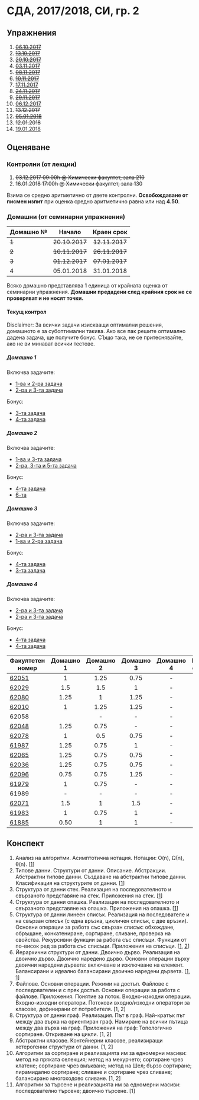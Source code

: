 # СДА, 2017/2018, СИ, гр. 2

## Упражнения

1. ~~[06.10.2017](exercises/exercise00)~~
1. ~~[13.10.2017](exercises/exercise01)~~
1. ~~[20.10.2017](exercises/exercise02)~~
1. ~~[03.11.2017](exercises/exercise04)~~
1. ~~[08.11.2017](exercises/exercise05)~~
1. ~~[10.11.2017](exercises/exercise06)~~
1. ~~[17.11.2017](exercises/exercise07)~~
1. ~~[24.11.2017](exercises/exercise08)~~
1. ~~[29.11.2017](exercises/exercise09)~~
1. ~~[06.12.2017](exercises/exercise10)~~
1. ~~13.12.2017~~
1. ~~[05.01.2018](exercises/exercise11)~~
1. ~~12.01.2018~~
1. [19.01.2018](exercises/exercise13)

## Оценяване

### Контролни (от лекции)
1. ~~03.12.2017 09:00h @ Химически факултет, зала 210~~
1. ~~16.01.2018 17:00h @ Химически факултет, зала 130~~

Взима се средно аритметично от двете контролни. **Освобождаване от писмен изпит** при оценка средно аритметично равна или над **4.50**.

### Домашни (от семинарни упражнения)
| Домашно № | Начало     | Краен срок |
|-----------|:----------:|:----------:|
| ~~1~~         | ~~20.10.2017~~ | ~~12.11.2017~~ |
| ~~2~~         | ~~10.11.2017~~ | ~~26.11.2017~~ |
| ~~3~~         | ~~01.12.2017~~ | ~~07.01.2017~~ |
| 4         | 05.01.2018 | 31.01.2018 |

Всяко домашно представлява 1 единица от крайната оценка от семинарни упражнения. **Домашни предадени след крайния срок не се проверяват и не носят точки.**

#### Текущ контрол

Disclaimer: За всички задачи изискващи оптимални решения, домашното е за субоптимални такива. Ако все пак решите оптимално дадена задача, ще получите бонус. СЪщо така, не се притеснявайте, ако не ви минават всички тестове.

##### Домашно 1

Включва задачите:
* [1-ва и 2-ра задача](exercises/exercise02#Задачи)
* [2-ра и 3-та задача](exercises/exercise04#Задачи)

Бонус:
* [3-та задача](exercises/exercise02#Задачи)
* [4-та задача](exercises/exercise04#Задачи)

##### Домашно 2
Включва задачите:
* [1-ва и 3-та задача](exercises/exercise05#Задачи)
* [2-ра, 3-та и 5-та задача](exercises/exercise06#Задачи)

Бонус:
* [4-та задача](exercises/exercise05#Задачи)
* [6-та](exercises/exercise06#Задачи)

##### Домашно 3
Включва задачите:
* [2-ра и 3-та задача](exercises/exercise09#Задачи)
* [1-ва и 2-ра задача](exercises/exercise10#Задачи)

Бонус:
* [4-та задача](exercises/exercise09#Задачи)
* [3-та задача](exercises/exercise10#Задачи)

##### Домашно 4
Включва задачите:
* [2-ра и 3-та задача](exercises/exercise11#Задачи)
* [2-ра и 3-та задача](exercises/exercise13#Задачи)

Бонус:
* [4-та задача](exercises/exercise11#Задачи)
* [4-та задача](exercises/exercise13#Задачи)


| Факултетен номер                                                                  | Домашно 1 | Домашно 2 | Домашно 3 | Домашно 4 | Крайна оценка | 
|-----------------------------------------------------------------------------------|:---------:|:---------:|:---------:|:---------:|:-------------:|
| [62051](https://github.com/bvalchev/fmi-sda)                                      | 1         | 1.25      | 0.75      | -         | 5             |
| [62029](https://github.com/valentinvarbanov/sda)                                  | 1.5       | 1.5       | 1         | -         | 6             |
| [62080](https://github.com/VictoryaG97)                                           | 1.25      | 1         | 1.25      | -         | 5.5           |
| [62010](https://drive.google.com/drive/folders/0Bzih-l7teu8UUldwSk4yNDJ3bGM)      | 1         | 1.25      | 1.25      | -         | 5.75          |
| 62058                                                                             |           | -         | -         | -         | 2             |
| [62048](https://github.com/i7odorov/si2-gr2-hw)                                   | 1.25      | 0.75      | -         | -         | 4             |
| [62078](https://github.com/simoliqta/Homework-SDA)                                | 1         | 0.5       | 0.75      | -         | 3.5           |
| [61987](https://github.com/nicoleSv/sda-homeworks)                                | 1.25      | 0.75      | 1         | -         | 5             |
| [62065](https://github.com/nbratanov/SDA-homework)                                | 1.25      | 0.75      | 0.75      | -         | 4.75          |
| [62036](https://github.com/pavel-mitev/si2-hw)                                    | 1.25      | 0.75      | 0.75      | -         | 4.75          |
| [62096](https://github.com/StefanG97/SDA-Homeworks)                               | 0.75      | 0.75      | 1.25      | -         | 4.75          |
| [61979](https://github.com/svmoskova/homeworkSDA)                                 | 1         | 0.75      | -         | -         | 3.75          |
| 61989                                                                             | -         | -         | -         | -         | 2             |
| [62071](https://github.com/SuHadzh/SDA)                                           | 1.5       | 1         | 1.5       | -         | 6             |
| [61983](https://github.com/givanovn/Homeworks)                                    | 1         | 0.75      | 1         | -         | 4.75          |
| [61885](https://drive.google.com/drive/folders/1XQ2aBTf46r-oG2lSg2g4H8B9D2NpFIY6) | 0.50      | 1         | 1         | -         | 4.5           |


## Конспект

1. Анализ на алгоритми. Асимптотична нотация. Нотации: O(n), Ω(n), θ(n). [[1](exercises/exercise02)]
1. Типове данни. Структури от данни. Описание. Абстракции. Абстрактни типове данни. Създаване на абстрактни типове данни. Класификация на структурите от данни. [[1](exercises/exercise03)]
1. Структура от данни стек. Реализация на последователното и свързаното представяне на стек. Приложения на стек. [[1](exercises/exercise04)]
1. Структура от данни опашка. Реализация на последователното и свързаното представяне на опашка. Приложения на опашка. [[1](exercises/exercise05)]
1. Структура от данни линеен списък. Реализация на последователе и на свързан списък (с една връзка, цикличен списък, с две връзки). Основни операции за работа със свързан списък: обхождане, обръщане, конкатениране, сортиране, сливане, проверка на свойства. Рекурсивни функции за работа със списъци. Функции от по-висок ред за работа със списъци. Приложения на списъци. [[1](exercises/exercise06), [2](exercises/exercise07)]
1. Йерархични структури от данни. Двоично дърво. Реализация на двоично дърво. Двоично наредено дърво. Основни операции върху двоични наредени дървета: включване и изключване на елемент. Балансирани и идеално балансирани двоично наредени дървета. [[1](exercises/exercise09), [1](exercises/exercise10)]
1. Файлове. Основни операции. Режими на достъп. Файлове с последователен и с пряк достъп. Основни операции за работа с файлове. Приложения. Понятие за поток. Входно-изходни операции. Входно-изходни оператори. Потокови входно/изходни оператори за класове, дефинирани от потребителя. [1, 2]
1. Структура от данни граф. Реализация. Път в граф. Най-кратък път между два върха на ориентиран граф. Намиране на всички пътища между два върха на граф. Приложения на граф: Топологично сортиране. Откриване на цикли. [1, 2]
1. Абстрактни класове. Контейнерни класове, реализиращи хетерогенни структури от данни. [1, 2]
1. Алгоритми за сортиране и реализацията им за едномерни масиви: метод на пряката селекция; метод на мехурчето; сортиране чрез клатене; сортиране чрез вмъкване; метод на Шел; бързо сортиране; пирамидално сортиране; сливане и сортиране чрез сливане; балансирано многоходово сливане. [1, 2]
1. Алгоритми за търсене и реализацията им за едномерни масиви: последователно търсене; двоично търсене. [1]
